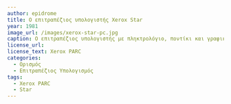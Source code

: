 ```yaml
---
author: epidrome
title: Ο επιτραπέζιος υπολογιστής Xerox Star
year: 1981
image_url: /images/xerox-star-pc.jpg
caption: Ο επιτραπέζιος υπολογιστής με πληκτρολόγιο, ποντίκι και γραφική επιφάνεια εργασίας (παράθυρα, εικονίδια, φάκελοι), ο οποίος δημιουργήθηκε από τη Xerox στα τέλη της δεκαετίας του 1970 λίγο διαφέρει από τον μοντέρνο επιτραπέζιο υπολογιστή.
license_url:
license_text: Xerox PARC
categories:
  - Ορισμός
  - Επιτραπέζιος Υπολογισμός
tags:
  - Xerox PARC
  - Star
---
```

